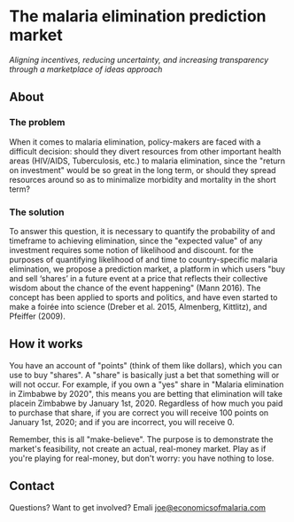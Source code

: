 The malaria elimination prediction market
=======================


_Aligning incentives, reducing uncertainty, and increasing transparency through a marketplace of ideas approach_

## About

### The problem

When it comes to malaria elimination, policy-makers are faced with a difficult decision: should they divert resources from other important health areas (HIV/AIDS, Tuberculosis, etc.) to malaria elimination, since the "return on investment" would be so great in the long term, or should they spread resources around so as to minimalize morbidity and mortality in the short term?

### The solution

To answer this question, it is necessary to quantify the probability of and timeframe to achieving elimination, since the "expected value" of any investment requires some notion of likelihood and discount. for the purposes of quantifying likelihood of and time to country-specific malaria elimination, we propose a prediction market, a platform in which users "buy and sell ‘shares’ in a future event at a price that reflects their collective wisdom about the chance of the event happening" (Mann 2016). The concept has been applied to sports and politics, and have even started to make a foirée into science (Dreber et al. 2015, Almenberg, Kittlitz), and Pfeiffer (2009).

## How it works  

You have an account of "points" (think of them like dollars), which you can use to buy "shares". A "share" is basically just a bet that something will or will not occur. For example, if you own a "yes" share in "Malaria elimination in Zimbabwe by 2020", this means you are betting that elimination will take placein Zimbabwe by January 1st, 2020. Regardless of how much you paid to purchase that share, if you are correct you will receive 100 points on January 1st, 2020; and if you are incorrect, you will receive 0.

Remember, this is all "make-believe". The purpose is to demonstrate the market's feasibility, not create an actual, real-money market. Play as if you're playing for real-money, but don't worry: you have nothing to lose.

## Contact  

Questions? Want to get involved? Emali joe@economicsofmalaria.com
